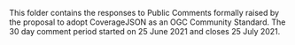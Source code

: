 This folder contains the responses to Public Comments formally raised by the proposal to adopt CoverageJSON as an OGC Community Standard. The 30 day comment period started on 25 June 2021 and closes 25 July 2021.
